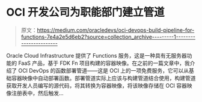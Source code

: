 # OCI 开发公司为职能部门建立管道

> 原文：<https://medium.com/oracledevs/oci-devops-build-pipeline-for-functions-7e4a2e5d6eb2?source=collection_archive---------1----------------------->

Oracle Cloud Infrastructure 提供了 Functions 服务，这是一种具有无服务器功能的 FaaS 产品，基于 FDK Fn 项目构建的容器映像。在之前的一篇文章中，我介绍了 OCI DevOps 的函数部署管道——这是 OCI 上的一项免费服务，它可以从基础容器映像中自动部署函数。部署管道实际上应该与构建管道结合使用，构建管道获取开发人员编写的源代码，将其转换为容器映像，将该映像存储在 OCI 容器映像注册表中，然后触发…